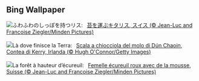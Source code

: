 ## Bing Wallpaper
![](https://www.bing.com/th?id=OHR.SwissSquirrel_JA-JP3789357030_UHD.jpg&w=1000)ふわふわのしっぽを持つリス:&nbsp;&ensp;[苔を運ぶキタリス, スイス (© Jean-Luc and Francoise Ziegler/Minden Pictures)](https://www.bing.com/th?id=OHR.SwissSquirrel_JA-JP3789357030_UHD.jpg)
<br><br/>
![](https://www.bing.com/th?id=OHR.DunquinIreland_IT-IT9116681695_UHD.jpg&w=1000)Là dove finisce la Terra:&nbsp;&ensp;[Scala a chiocciola del molo di Dún Chaoin, Contea di Kerry, Irlanda (© Hugh O'Connor/Getty Images)](https://www.bing.com/th?id=OHR.DunquinIreland_IT-IT9116681695_UHD.jpg)
<br><br/>
![](https://www.bing.com/th?id=OHR.SwissSquirrel_FR-FR3805105470_UHD.jpg&w=1000)La forêt à hauteur d’écureuil:&nbsp;&ensp;[Femelle écureuil roux avec de la mousse, Suisse (© Jean-Luc and Francoise Ziegler/Minden Pictures)](https://www.bing.com/th?id=OHR.SwissSquirrel_FR-FR3805105470_UHD.jpg)
<br><br/>
